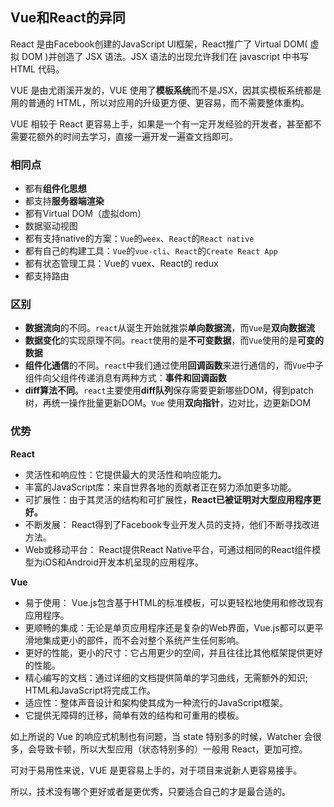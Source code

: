 ## Vue和React的异同

React 是由Facebook创建的JavaScript UI框架，React推广了 Virtual DOM( 虚拟 DOM )并创造了 JSX 语法。JSX 语法的出现允许我们在 javascript 中书写 HTML 代码。

VUE 是由尤雨溪开发的，VUE 使用了**模板系统**而不是JSX，因其实模板系统都是用的普通的 HTML，所以对应用的升级更方便、更容易，而不需要整体重构。

VUE 相较于 React 更容易上手，如果是一个有一定开发经验的开发者，甚至都不需要花额外的时间去学习，直接一遍开发一遍查文挡即可。

### 相同点

- 都有**组件化思想**
- 都支持**服务器端渲染**
- 都有Virtual DOM（虚拟dom）
- 数据驱动视图
- 都有支持native的方案：`Vue`的`weex`、`React`的`React native`
- 都有自己的构建工具：`Vue`的`vue-cli`、`React`的`Create React App`
- 都有状态管理工具：Vue的 vuex、React的 redux
- 都支持路由

### 区别

- **数据流向**的不同。`react`从诞生开始就推崇**单向数据流**，而`Vue`是**双向数据流**
- **数据变化**的实现原理不同。`react`使用的是**不可变数据**，而`Vue`使用的是**可变的数据**
- **组件化通信**的不同。`react`中我们通过使用**回调函数**来进行通信的，而`Vue`中子组件向父组件传递消息有两种方式：**事件和回调函数**
- **diff算法不同**。`react`主要使用**diff队列**保存需要更新哪些DOM，得到patch树，再统一操作批量更新DOM。`Vue` 使用**双向指针**，边对比，边更新DOM

### 优势

**React**

- 灵活性和响应性：它提供最大的灵活性和响应能力。
- 丰富的JavaScript库：来自世界各地的贡献者正在努力添加更多功能。
- 可扩展性：由于其灵活的结构和可扩展性，**React已被证明对大型应用程序更好。**
- 不断发展： React得到了Facebook专业开发人员的支持，他们不断寻找改进方法。
- Web或移动平台： React提供React Native平台，可通过相同的React组件模型为iOS和Android开发本机呈现的应用程序。

**Vue**

- 易于使用： Vue.js包含基于HTML的标准模板，可以更轻松地使用和修改现有应用程序。
- 更顺畅的集成：无论是单页应用程序还是复杂的Web界面，Vue.js都可以更平滑地集成更小的部件，而不会对整个系统产生任何影响。
- 更好的性能，更小的尺寸：它占用更少的空间，并且往往比其他框架提供更好的性能。
- 精心编写的文档：通过详细的文档提供简单的学习曲线，无需额外的知识; HTML和JavaScript将完成工作。
- 适应性：整体声音设计和架构使其成为一种流行的JavaScript框架。
- 它提供无障碍的迁移，简单有效的结构和可重用的模板。

如上所说的 Vue 的响应式机制也有问题，当 state 特别多的时候，Watcher 会很多，会导致卡顿，所以大型应用（状态特别多的）一般用 React，更加可控。

可对于易用性来说，VUE 是更容易上手的，对于项目来说新人更容易接手。

所以，技术没有哪个更好或者是更优秀，只要适合自己的才是最合适的。